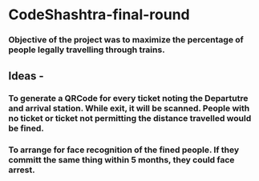 # CodeShashtra-final-round
### Objective of the project was to maximize the percentage of people legally travelling through trains.
## Ideas -
### To generate a QRCode for every ticket noting the Departutre and arrival station. While exit, it will be scanned. People with no ticket or ticket not permitting the distance travelled would be fined.
### To arrange for face recognition of the fined people. If they committ the same thing within 5 months, they could face arrest.
